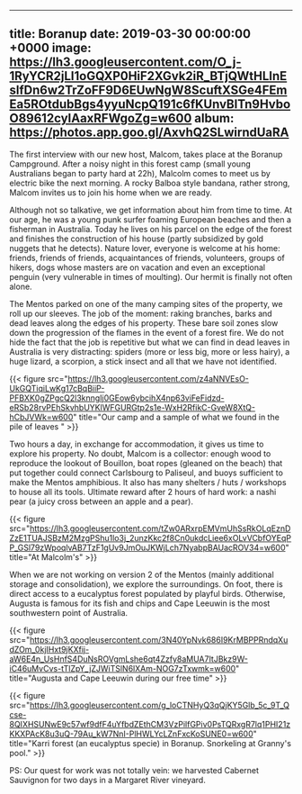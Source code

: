
---
title: Boranup
date: 2019-03-30 00:00:00 +0000
image: https://lh3.googleusercontent.com/O_j-1RyYCR2jLI1oGQXP0HiF2XGvk2iR_BTjQWtHLInEslfDn6w2TrZoFF9D6EUwNgW8ScuftXSGe4FEmEa5ROtdubBgs4yyuNcpQ191c6fKUnvBlTn9HvboO89612cyIAaxRFWgoZg=w600
album: https://photos.app.goo.gl/AxvhQ2SLwirndUaRA
---

The first interview with our new host, Malcom, takes place at the Boranup Campground. After a noisy night in this forest camp (small young Australians began to party hard at 22h), Malcolm comes to meet us by electric bike the next morning. A rocky Balboa style bandana, rather strong, Malcom invites us to join his home when we are ready.

Although not so talkative, we get information about him from time to time. At our age, he was a young punk surfer foaming European beaches and then a fisherman in Australia. Today he lives on his parcel on the edge of the forest and finishes the construction of his house (partly subsidized by gold nuggets that he detects). Nature lover, everyone is welcome at his home: friends, friends of friends, acquaintances of friends, volunteers, groups of hikers, dogs whose masters are on vacation and even an exceptional penguin (very vulnerable in times of moulting). Our hermit is finally not often alone.

The Mentos parked on one of the many camping sites of the property, we roll up our sleeves. The job of the moment: raking branches, barks and dead leaves along the edges of his property. These bare soil zones slow down the progression of the flames in the event of a forest fire. We do not hide the fact that the job is repetitive but what we can find in dead leaves in Australia is very distracting: spiders (more or less big, more or less hairy), a huge lizard, a scorpion, a stick insect and all that we have not identified.


{{< figure src="https://lh3.googleusercontent.com/z4aNNVEsO-UkGQTiqiLwKg17cBqBiiP-PFBXK0gZPgcQ2l3knngIj0GEow6ybcihX4np63viFeFidzd-eRSb28rvPEhSkvhbUYKlWFGURGtp2s1e-WxH2RfikC-GveW8XtQ-hCbJVWk=w600" title="Our camp and a sample of what we found in the pile of leaves " >}}

Two hours a day, in exchange for accommodation, it gives us time to explore his property. No doubt, Malcom is a collector: enough wood to reproduce the lookout of Bouillon, boat ropes (gleaned on the beach) that put together could connect Carlsbourg to Paliseul, and buoys sufficient to make the Mentos amphibious. It also has many shelters / huts / workshops to house all its tools. Ultimate reward after 2 hours of hard work: a nashi pear (a juicy cross between an apple and a pear).

{{< figure src="https://lh3.googleusercontent.com/tZw0ARxrpEMVmUhSsRkOLqEznDZzE1TUAJSBzM2MzgPShu1lo3j_2unzKkc2f8Cn0ukdcLiee6xOLvVCbfOYEqPP_GSl79zWpoqlvAB7TzF1gUv9JmOuJKWjLch7NyabpBAUacROV34=w600" title="At Malcolm's" >}}

When we are not working on version 2 of the Mentos (mainly additional storage and consolidation), we explore the surroundings. On foot, there is direct access to a eucalyptus forest populated by playful birds. Otherwise, Augusta is famous for its fish and chips and Cape Leeuwin is the most southwestern point of Australia.

{{< figure src="https://lh3.googleusercontent.com/3N40YpNvk686I9KrMBPPRndqXudZOm_0kjIHxt9jKXfij-aW6E4n_UsHnfS4DuNsROVgmLshe6qt4Zzfy8aMUA7ItJBkz9W-iC46uMvCvs-tTlZpY_jZJWiTSlN6lXAm-NOG7zTxwmk=w600" title="Augusta and Cape Leeuwin during our free time" >}}

{{< figure src="https://lh3.googleusercontent.com/g_loCTNHyQ3qQjKY5Glb_5c_9T_Qcse-8QIXHSUNwE9c57wf9dfF4uYfbdZEthCM3VzPilfGPiv0PsTQRxgR7lq1PHI21zKKXPAcK8u3uQ-79Au_kW7NnI-PlHWLYcLZnFxcKoSUNE0=w600" title="Karri forest (an eucalyptus specie) in Boranup. Snorkeling at Granny's pool."  >}}

PS: Our quest for work was not totally vein: we harvested Cabernet Sauvignon for two days in a Margaret River vineyard.
